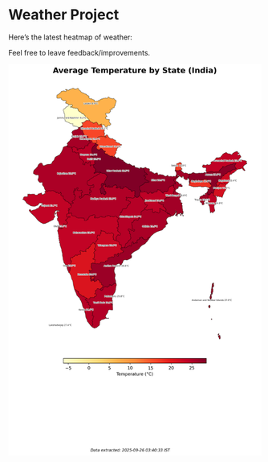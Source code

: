 # Weather Project

Here’s the latest heatmap of weather:

Feel free to leave feedback/improvements.

![India Heatmap](docs/assets/india_heatmap.png?v=D5BDDB)

